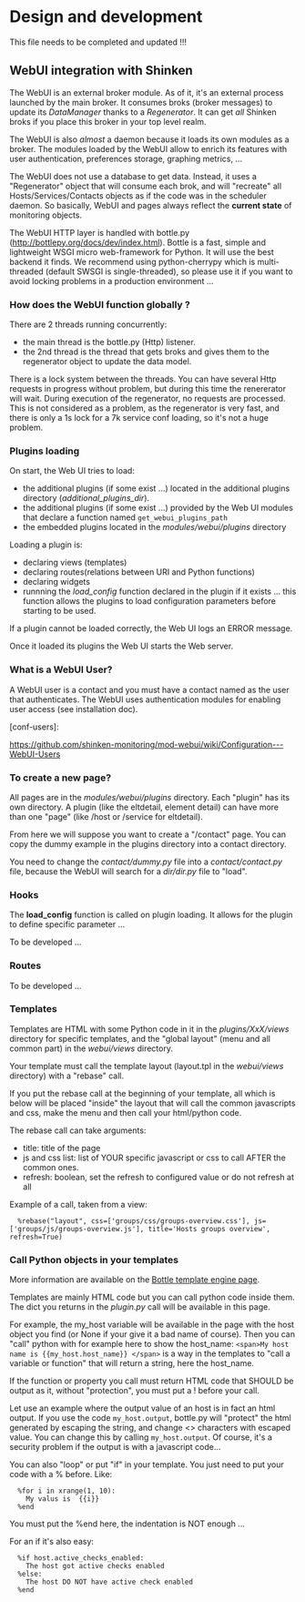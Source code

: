 # Design and development


This file needs to be completed and updated !!!


## WebUI integration with Shinken

The WebUI is an external broker module. As of it, it's an external process launched by the main broker. It consumes broks (broker messages) to update its *DataManager* thanks to a *Regenerator*. It can get *all* Shinken broks if you place this broker in your top level realm.

The WebUI is also *almost* a daemon because it loads its own modules as a broker. The modules loaded by the WebUI allow to enrich its features with user authentication, preferences storage, graphing metrics, ...

The WebUI does not use a database to get data. Instead, it uses a "Regenerator" object that will consume each brok, and will "recreate" all Hosts/Services/Contacts objects as if the code was in the scheduler daemon. So basically, WebUI and pages always reflect the **current state** of monitoring objects.

The WebUI HTTP layer is handled with bottle.py (http://bottlepy.org/docs/dev/index.html). Bottle is a fast, simple and lightweight WSGI micro web-framework for Python. It will use the best backend it finds. We recommend using python-cherrypy which is multi-threaded (default SWSGI is single-threaded), so please use it if you want to avoid locking problems in a production environment ...


### How does the WebUI function globally ? 

There are 2 threads running concurrently:
  * the main thread is the bottle.py (Http) listener. 
  * the 2nd thread is the thread that gets broks and gives them to the regenerator object to update the data model.

There is a lock system between the threads. You can have several Http requests in progress without problem, but during this time the renererator will wait. During execution of the regenerator, no requests are processed. This is not considered as a problem, as the regenerator is very fast, and there is only a 1s lock for a 7k service conf loading, so it's not a huge problem.


### Plugins loading

On start, the Web UI tries to load:
- the additional plugins (if some exist ...) located in the additional plugins directory (*additional_plugins_dir*).
- the additional plugins (if some exist ...) provided by the Web UI modules that declare a function named `get_webui_plugins_path`
- the embedded plugins located in the *modules/webui/plugins* directory

Loading a plugin is:
- declaring views (templates)
- declaring routes(relations between URI and Python functions)
- declaring widgets
- runnning the *load_config* function declared in the plugin if it exists ... this function allows the plugins to load configuration parameters before starting to be used.

If a plugin cannot be loaded correctly, the Web UI logs an ERROR message.

Once it loaded its plugins the Web UI starts the Web server.

### What is a WebUI User? 

A WebUI user is a contact and you must have a contact named as the user that authenticates. The WebUI uses authentication modules for enabling user access (see installation doc).

[conf-users]: 


https://github.com/shinken-monitoring/mod-webui/wiki/Configuration---WebUI-Users


### To create a new page? 

All pages are in the *modules/webui/plugins* directory. Each "plugin" has its own directory. A plugin (like the eltdetail, element detail) can have more than one "page" (like /host or /service for eltdetail).

From here we will suppose you want to create a "/contact" page. You can copy the dummy example in the plugins directory into a contact directory.

You need to change the *contact/dummy.py* file into a *contact/contact.py* file, because the WebUI will search for a *dir/dir.py* file to "load".

### Hooks

 The **load_config** function is called on plugin loading. It allows for the plugin to define specific parameter ...

 To be developed ...

### Routes

 To be developed ...

### Templates 

Templates are HTML with some Python code in it in the *plugins/XxX/views* directory for specific templates, and the "global layout" (menu and all common part) in the *webui/views* directory.

Your template must call the template layout (layout.tpl in the *webui/views* directory) with a "rebase" call.

If you put the rebase call at the beginning of your template, all which is below will be placed "inside" the layout that will call the common javascripts and css, make the menu and then call your html/python code.

The rebase call can take arguments:
  * title: title of the page
  * js and css list: list of YOUR specific javascript or css to call AFTER the common ones.
  * refresh: boolean, set the refresh to configured value or do not refresh at all

Example of a call, taken from a view:
```
  %rebase("layout", css=['groups/css/groups-overview.css'], js=['groups/js/groups-overview.js'], title='Hosts groups overview', refresh=True)
```


### Call Python objects in your templates 

More information are available  on the [Bottle template engine page](http://bottlepy.org/docs/dev/stpl.html).

Templates are mainly HTML code but you can call python code inside them. The dict you returns in the *plugin.py* call will be available in this page.

For example, the my_host variable will be available in the page with the host object you find (or None if your give it a bad name of course). Then you can "call" python with for example here to show the host_name: ``<span>My host name is {{my_host.host_name}} </span>`` is a way in the templates to "call a variable or function" that will return a string, here the host_name. 

If the function or property you call must return HTML code that SHOULD be output as it, without "protection", you must put a ! before your call.

Let use an example where the output value of an host is in fact an html output. If you use the code  ``my_host.output``, bottle.py will "protect" the html generated by escaping the string, and change <> characters with escaped value. You can change this by calling ``my_host.output``. Of course, it's a security problem if the output is with a javascript code...

You can also "loop" or put "if" in your template. You just need to put your code with a % before. Like:

```
  %for i in xrange(1, 10):
    My valus is  {{i}}
  %end
```

You must put the %end here, the indentation is NOT enough ...

For an if it's also easy:

```
  %if host.active_checks_enabled:
    The host got active checks enabled
  %else:
    The host DO NOT have active check enabled
  %end
```